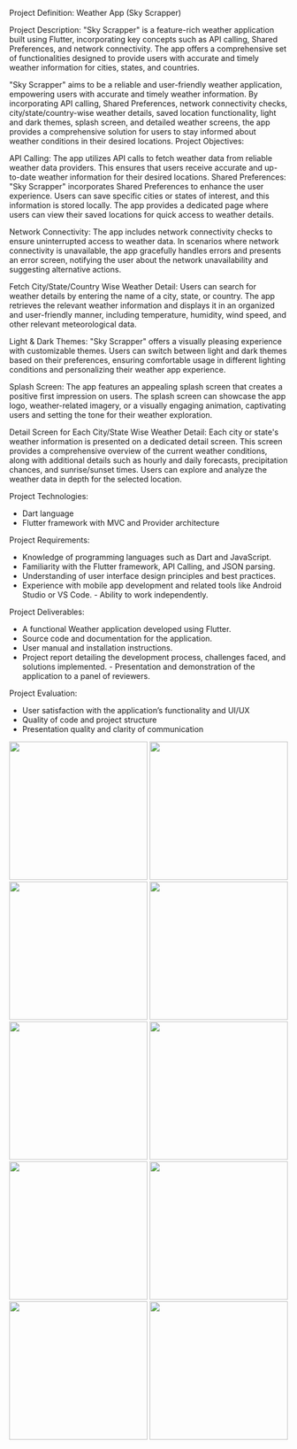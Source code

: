 Project Definition: Weather App (Sky Scrapper) 

Project Description: 
"Sky Scrapper" is a feature-rich weather application built using Flutter, incorporating key concepts such as API calling, Shared Preferences, and network connectivity. The app offers a comprehensive set of functionalities designed to provide users with accurate and timely weather information for cities, states, and countries. 

"Sky Scrapper" aims to be a reliable and user-friendly weather application, empowering users with accurate and timely weather information. By incorporating API calling, Shared Preferences, network connectivity checks, city/state/country-wise weather details, saved location functionality, light and dark themes, splash screen, and detailed weather screens, the app provides a comprehensive solution for users to stay informed about weather conditions in their desired locations. 
Project Objectives: 

API Calling: The app utilizes API calls to fetch weather data from reliable weather data providers. This ensures that users receive accurate and up-to-date weather information for their desired locations. 
Shared Preferences: "Sky Scrapper" incorporates Shared Preferences to enhance the user experience. Users can save specific cities or states of interest, and this information is stored locally. The app provides a dedicated page where users can view their saved locations for quick access to weather details. 

Network Connectivity: The app includes network connectivity checks to ensure uninterrupted access to weather data. In scenarios where network connectivity is unavailable, the app gracefully handles errors and presents an error screen, notifying the user about the network unavailability and suggesting alternative actions.

Fetch City/State/Country Wise Weather Detail: Users can search for weather details by entering the name of a city, state, or country. The app retrieves the relevant weather information and displays it in an organized and user-friendly manner, including temperature, humidity, wind speed, and other relevant meteorological data. 

Light & Dark Themes: "Sky Scrapper" offers a visually pleasing experience with customizable themes. Users can switch between light and dark themes based on their preferences, ensuring comfortable usage in different lighting conditions and personalizing their weather app experience. 

Splash Screen: The app features an appealing splash screen that creates a positive first impression on users. The splash screen can showcase the app logo, weather-related imagery, or a visually engaging animation, captivating users and setting the tone for their weather exploration. 

Detail Screen for Each City/State Wise Weather Detail: Each city or state's weather information is presented on a dedicated detail screen. This 
screen provides a comprehensive overview of the current weather conditions, along with additional details such as hourly and daily forecasts, precipitation chances, and sunrise/sunset times. Users can explore and analyze the weather data in depth for the selected location. 

Project Technologies: 
- Dart language 
- Flutter framework with MVC and Provider architecture 

Project Requirements: 
- Knowledge of programming languages such as Dart and JavaScript. 
- Familiarity with the Flutter framework, API Calling, and JSON parsing. 
- Understanding of user interface design principles and best practices. 
- Experience with mobile app development and related tools like Android Studio or VS Code. - Ability to work independently. 

Project Deliverables: 
- A functional Weather application developed using Flutter. 
- Source code and documentation for the application. 
- User manual and installation instructions. 
- Project report detailing the development process, challenges faced, and solutions implemented. - Presentation and demonstration of the application to a panel of reviewers. 

Project Evaluation: 
- User satisfaction with the application’s functionality and UI/UX 
- Quality of code and project structure 
- Presentation quality and clarity of communication 

<img src="https://github.com/Vaibhav-Bhalala/PR_Sky_Scrapper_Weather_app_AF/assets/122871366/05f7ccda-7c12-492f-9160-ba226f1bc41e" width="250px">
<img src="https://github.com/Vaibhav-Bhalala/PR_Sky_Scrapper_Weather_app_AF/assets/122871366/b7c66c6f-4e99-4ee3-8425-1cc86806fc36" width="250px">
<img src="https://github.com/Vaibhav-Bhalala/PR_Sky_Scrapper_Weather_app_AF/assets/122871366/3ca256b0-28bb-4043-9bde-a9c2afe8d6dc" width="250px">
<img src="https://github.com/Vaibhav-Bhalala/PR_Sky_Scrapper_Weather_app_AF/assets/122871366/0771479d-5041-4612-9644-e1d1eb33e0e2" width="250px">
<img src="https://github.com/Vaibhav-Bhalala/PR_Sky_Scrapper_Weather_app_AF/assets/122871366/22592cd7-eb84-43cb-a25f-d25c55e95770" width="250px">
<img src="https://github.com/Vaibhav-Bhalala/PR_Sky_Scrapper_Weather_app_AF/assets/122871366/612f8aa9-5bd5-4d6f-9a87-b8dbe15d21cb" width="250px">
<img src="https://github.com/Vaibhav-Bhalala/PR_Sky_Scrapper_Weather_app_AF/assets/122871366/6aae0e91-2d2b-49e5-b5b4-a9f11efd0b89" width="250px">
<img src="https://github.com/Vaibhav-Bhalala/PR_Sky_Scrapper_Weather_app_AF/assets/122871366/b06222e8-26c7-4dc8-9ea7-61fd70ab56b1" width="250px">
<img src="https://github.com/Vaibhav-Bhalala/PR_Sky_Scrapper_Weather_app_AF/assets/122871366/4973ffa9-3053-44a2-b9a1-45a4b81c9149" width="250px">
<img src="https://github.com/Vaibhav-Bhalala/PR_Sky_Scrapper_Weather_app_AF/assets/122871366/88b345da-1055-48ad-8234-b966cec9488d" width="250px">



